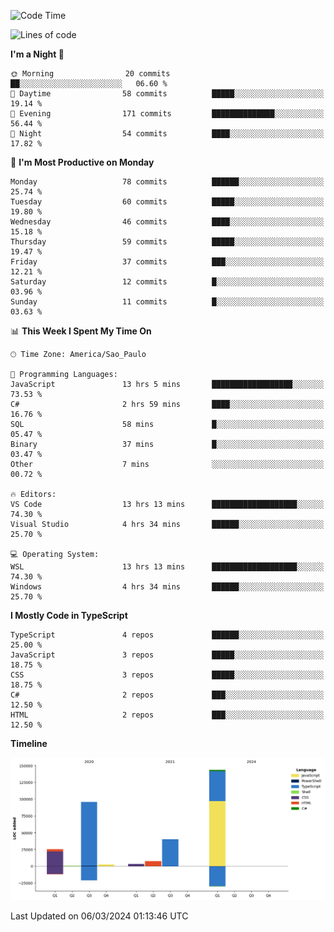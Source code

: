 <!--START_SECTION:waka-->
![Code Time](http://img.shields.io/badge/Code%20Time-2%2C337%20hrs%2035%20mins-blue)

![Lines of code](https://img.shields.io/badge/From%20Hello%20World%20I%27ve%20Written-318.5%20thousand%20lines%20of%20code-blue)

**I'm a Night 🦉** 

```text
🌞 Morning                20 commits          ██░░░░░░░░░░░░░░░░░░░░░░░   06.60 % 
🌆 Daytime                58 commits          █████░░░░░░░░░░░░░░░░░░░░   19.14 % 
🌃 Evening                171 commits         ██████████████░░░░░░░░░░░   56.44 % 
🌙 Night                  54 commits          ████░░░░░░░░░░░░░░░░░░░░░   17.82 % 
```
📅 **I'm Most Productive on Monday** 

```text
Monday                   78 commits          ██████░░░░░░░░░░░░░░░░░░░   25.74 % 
Tuesday                  60 commits          █████░░░░░░░░░░░░░░░░░░░░   19.80 % 
Wednesday                46 commits          ████░░░░░░░░░░░░░░░░░░░░░   15.18 % 
Thursday                 59 commits          █████░░░░░░░░░░░░░░░░░░░░   19.47 % 
Friday                   37 commits          ███░░░░░░░░░░░░░░░░░░░░░░   12.21 % 
Saturday                 12 commits          █░░░░░░░░░░░░░░░░░░░░░░░░   03.96 % 
Sunday                   11 commits          █░░░░░░░░░░░░░░░░░░░░░░░░   03.63 % 
```


📊 **This Week I Spent My Time On** 

```text
🕑︎ Time Zone: America/Sao_Paulo

💬 Programming Languages: 
JavaScript               13 hrs 5 mins       ██████████████████░░░░░░░   73.53 % 
C#                       2 hrs 59 mins       ████░░░░░░░░░░░░░░░░░░░░░   16.76 % 
SQL                      58 mins             █░░░░░░░░░░░░░░░░░░░░░░░░   05.47 % 
Binary                   37 mins             █░░░░░░░░░░░░░░░░░░░░░░░░   03.47 % 
Other                    7 mins              ░░░░░░░░░░░░░░░░░░░░░░░░░   00.72 % 

🔥 Editors: 
VS Code                  13 hrs 13 mins      ███████████████████░░░░░░   74.30 % 
Visual Studio            4 hrs 34 mins       ██████░░░░░░░░░░░░░░░░░░░   25.70 % 

💻 Operating System: 
WSL                      13 hrs 13 mins      ███████████████████░░░░░░   74.30 % 
Windows                  4 hrs 34 mins       ██████░░░░░░░░░░░░░░░░░░░   25.70 % 
```

**I Mostly Code in TypeScript** 

```text
TypeScript               4 repos             ██████░░░░░░░░░░░░░░░░░░░   25.00 % 
JavaScript               3 repos             █████░░░░░░░░░░░░░░░░░░░░   18.75 % 
CSS                      3 repos             █████░░░░░░░░░░░░░░░░░░░░   18.75 % 
C#                       2 repos             ███░░░░░░░░░░░░░░░░░░░░░░   12.50 % 
HTML                     2 repos             ███░░░░░░░░░░░░░░░░░░░░░░   12.50 % 
```



**Timeline**

![Lines of Code chart](https://raw.githubusercontent.com/jonhoffmam/jonhoffmam/master/assets/bar_graph.png)


 Last Updated on 06/03/2024 01:13:46 UTC
<!--END_SECTION:waka-->
